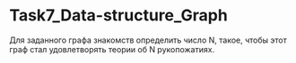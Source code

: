 # Task7_Data-structure_Graph
Для заданного графа знакомств определить число N, такое, чтобы этот граф стал удовлетворять теории об N рукопожатиях.
